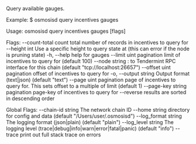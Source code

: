 Query available gauges.

Example:
$ osmosisd query incentives gauges

Usage:
  osmosisd query incentives gauges [flags]

Flags:
      --count-total       count total number of records in incentives to query for
      --height int        Use a specific height to query state at (this can error if the node is pruning state)
  -h, --help              help for gauges
      --limit uint        pagination limit of incentives to query for (default 100)
      --node string       <host>:<port> to Tendermint RPC interface for this chain (default "tcp://localhost:26657")
      --offset uint       pagination offset of incentives to query for
  -o, --output string     Output format (text|json) (default "text")
      --page uint         pagination page of incentives to query for. This sets offset to a multiple of limit (default 1)
      --page-key string   pagination page-key of incentives to query for
      --reverse           results are sorted in descending order

Global Flags:
      --chain-id string     The network chain ID
      --home string         directory for config and data (default "/Users/user/.osmosisd")
      --log_format string   The logging format (json|plain) (default "plain")
      --log_level string    The logging level (trace|debug|info|warn|error|fatal|panic) (default "info")
      --trace               print out full stack trace on errors
